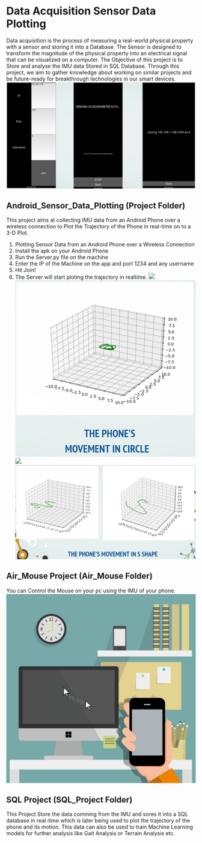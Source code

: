 # Data Acquisition Sensor Data Plotting
Data acquisition is the process of measuring a real-world physical property with a sensor and storing it into a Database. The Sensor is designed to transform the magnitude of the physical property into an electrical signal that can be visualized on a computer. The Objective of this project is to Store and analyse the IMU data Stored in SQL Database. Through this project, we aim to gather knowledge about working on similar projects and be future-ready for breakthrough technologies in our smart devices.
![](./imgs/app.jpg)

## Android_Sensor_Data_Plotting (Project Folder)
This project aims at collecting IMU data from an Android Phone over a wireless connection to Plot the Trajectory of the Phone in real-time on to a 3-D Plot.
1. Plotting Sensor Data from an Android Phone over a Wireless Connection
2. Install the apk on your Android Phone
3. Run the Server.py file on the machine
4. Enter the IP of the Machine on the app and port 1234 and any username
5. Hit Join!
6. The Server will start ploting the trajectory in realtime.
![](./imgs/circle.png) 
![](./imgs/circle_graph.jpg)
![](./imgs/s_curve.png) 
![](./imgs/s_graph.jpg)
## Air_Mouse Project (Air_Mouse Folder)
You can Control the Mouse on your pc using the IMU of your phone.
![](./imgs/Airmouse.png)
## SQL Project (SQL_Project Folder)
This Project Store the data comming from the IMU and sores it into a SQL database in real-time which is later being used to plot the trajectory of the phone and its motion. This data can also be used to train Machine Learning models for further analysis like Gait Analysis or Terrain Analysis etc.
